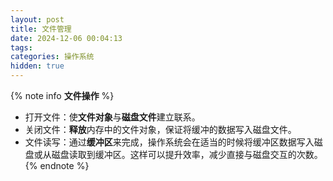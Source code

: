 ```yaml
---
layout: post
title: 文件管理
date: 2024-12-06 00:04:13
tags:
categories: 操作系统
hidden: true
---
```


{% note info **文件操作** %}
- 打开文件：使**文件对象**与**磁盘文件**建立联系。
- 关闭文件：**释放**内存中的文件对象，保证将缓冲的数据写入磁盘文件。
- 文件读写：通过**缓冲区**来完成，操作系统会在适当的时候将缓冲区数据写入磁盘或从磁盘读取到缓冲区。这样可以提升效率，减少直接与磁盘交互的次数。
{% endnote %}